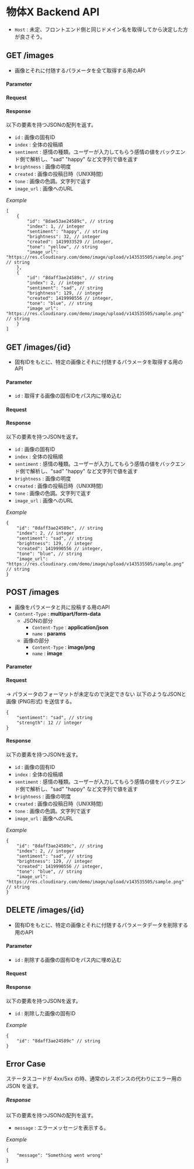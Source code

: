 # 物体X Backend API
- `Host` : 未定、フロントエンド側と同じドメイン名を取得してから決定した方が良さそう。

## GET /images
- 画像とそれに付随するパラメータを全て取得する用のAPI

#### Parameter

#### Request

#### Response

以下の要素を持つJSONの配列を返す。

- `id` : 画像の固有ID
- `index` : 全体の投稿順
- `sentiment` : 感情の種類。ユーザーが入力してもらう感情の値をバックエンド側で解析し、"sad" "happy" など文字列で値を返す
- `brightness` : 画像の明度
- `created` : 画像の投稿日時（UNIX時間）
- `tone` : 画像の色調。文字列で返す
- `image_url` : 画像へのURL

*Example*
```
[
    {
        "id": "8dae53ae24589c", // string
        "index": 1, // integer
        "sentiment": "happy", // string
        "brightness": 32, // integer
        "created": 1419933529 // integer,
        "tone": "yellow", // string
        "image_url": "https://res.cloudinary.com/demo/image/upload/v143535505/sample.png" // string
    },
    {
        "id": "8daff3ae24589c", // string
        "index": 2, // integer
        "sentiment": "sad", // string
        "brightness": 129, // integer
        "created": 1419990556 // integer,
        "tone": "blue", // string
        "image_url": "https://res.cloudinary.com/demo/image/upload/v143535505/sample.png" // string
    }
]
```

## GET /images/{id}
- 固有IDをもとに、特定の画像とそれに付随するパラメータを取得する用のAPI

#### Parameter
- `id` : 取得する画像の固有IDをパス内に埋め込む

#### Request

#### Response
以下の要素を持つJSONを返す。

- `id` : 画像の固有ID
- `index` : 全体の投稿順
- `sentiment` : 感情の種類。ユーザーが入力してもらう感情の値をバックエンド側で解析し、"sad" "happy" など文字列で値を返す
- `brightness` : 画像の明度
- `created` : 画像の投稿日時（UNIX時間）
- `tone` : 画像の色調。文字列で返す
- `image_url` : 画像へのURL

*Example*
```
{
    "id": "8daff3ae24589c", // string
    "index": 2, // integer
    "sentiment": "sad", // string
    "brightness": 129, // integer
    "created": 1419990556 // integer,
    "tone": "blue", // string
    "image_url": "https://res.cloudinary.com/demo/image/upload/v143535505/sample.png" // string
}
```


## POST /images
- 画像をパラメータと共に投稿する用のAPI
- `Content-Type` : **multipart/form-data**
    - JSONの部分
        - `Content-Type` : **application/json**
        - `name` : **params**
    - 画像の部分
        - `Content-Type` : **image/png**
        - `name` : **image**

#### Parameter

#### Request
-> パラメータのフォーマットが未定なので決定できない
以下のようなJSONと画像 (PNG形式) を送信する。

```
{
    "sentiment": "sad", // string
    "strength": 12 // integer
}
```

#### Response
以下の要素を持つJSONを返す。

- `id` : 画像の固有ID
- `index` : 全体の投稿順
- `sentiment` : 感情の種類。ユーザーが入力してもらう感情の値をバックエンド側で解析し、"sad" "happy" など文字列で値を返す
- `brightness` : 画像の明度
- `created` : 画像の投稿日時（UNIX時間）
- `tone` : 画像の色調。文字列で返す
- `image_url` : 画像へのURL

*Example*
```
{
    "id": "8daff3ae24589c", // string
    "index": 2, // integer
    "sentiment": "sad", // string
    "brightness": 129, // integer
    "created": 1419990556 // integer,
    "tone": "blue", // string
    "image_url": "https://res.cloudinary.com/demo/image/upload/v143535505/sample.png" // string
}
```

## DELETE /images/{id}
- 固有IDをもとに、特定の画像とそれに付随するパラメータデータを削除する用のAPI

#### Parameter
- `id` : 削除する画像の固有IDをパス内に埋め込む

#### Request

#### Response
以下の要素を持つJSONを返す。

- `id` : 削除した画像の固有ID

*Example*
```
{
    "id": "8daff3ae24589c" // string
}
```

## Error Case

ステータスコードが 4xx/5xx の時、通常のレスポンスの代わりにエラー用の JSON を返す。

##### Response

以下の要素を持つJSONの配列を返す。

- `message` : エラーメッセージを表示する。

*Example*
```
{
    "message": "Something went wrong"
}
```
